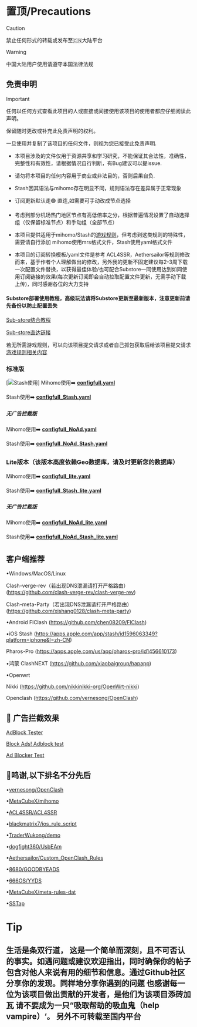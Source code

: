 # 置顶/Precautions

> [!Caution]
> 禁止任何形式的转载或发布至🇨🇳大陆平台

> [!WARNING]
> 中国大陆用户使用请遵守本国法律法规

## 免责申明

> [!IMPORTANT]
> 任何以任何方式查看此项目的人或直接或间接使用该项目的使用者都应仔细阅读此声明。
>
> 保留随时更改或补充此免责声明的权利。
>
> 一旦使用并复制了该项目的任何文件，则视为您已接受此免责声明.

- 本项目涉及的文件仅用于资源共享和学习研究，不能保证其合法性，准确性，完整性和有效性，请根据情况自行判断，有Bug建议可以提issue.

- 请勿将本项目的任何内容用于商业或非法目的，否则后果自负.

- Stash因其语法与mihomo存在明显不同，规则语法存在差异属于正常现象

- 订阅更新默认走🟢 直连,如需要可手动改成节点选择

- 考虑到部分机场热门地区节点有高低倍率之分，根据普遍情况设置了自动选择组（仅保留标准节点）和手动组（全部节点）

- 本项目提供适用于mihomo/Stash的[游戏规则](https://github.com/Lanlan13-14/Rules/tree/main/rules%2FGame)，但考虑到这类规则的特殊性，需要请自行添加
mihomo使用mrs格式文件，Stash使用yaml格式文件

- 本项目的订阅转换模板/yaml文件是参考 ACL4SSR，Aethersailor等规则修改而来，基于作者个人理解做出的修改，另外我的更新不固定建议每2-3周下载一次配置文件替换，以获得最佳体验/也可配合Substore一同使用达到如同使用订阅链接的效果(每次更新订阅即会自动拉取配置文件更新，无需手动下载上传)，同时感谢各位的大力支持

#### Substore部署使用教程，高级玩法请将Substore更新至最新版本，注意更新前请先备份以防止配置丢失
[Sub-store结合教程](https://github.com/Lanlan13-14/Rules/blob/main/Others/Substore.md)

[Sub-store直达链接](https://github.com/sub-store-org/Sub-Store)

若无所需游戏规则，可以向该项目提交请求或者自己抓包获取后给该项目提交请求
[游戏规则相关内容](https://github.com/FQrabbit/SSTap-Rule)

### 标准版

[![Stash使用](https://raw.githubusercontent.com/Lanlan13-14/Rules/refs/heads/main/icon/stash.png)]
Mihomo使用➡️
**[configfull.yaml](https://raw.githubusercontent.com/Lanlan13-14/Rules/refs/heads/main/configfull.yaml)**

Stash使用➡️
**[configfull_Stash.yaml](https://raw.githubusercontent.com/Lanlan13-14/Rules/refs/heads/main/configfull_Stash.yaml)**

##### 无广告拦截版

Mihomo使用➡️
**[configfull_NoAd.yaml](https://raw.githubusercontent.com/Lanlan13-14/Rules/refs/heads/main/configfull_NoAd.yaml)**

Stash使用➡️
**[configfull_NoAd_Stash.yaml](https://raw.githubusercontent.com/Lanlan13-14/Rules/refs/heads/main/configfull_NoAd_Stash.yaml)**

### Lite版本（该版本高度依赖Geo数据库，请及时更新您的数据库）

Mihomo使用➡️
**[configfull_lite.yaml](https://raw.githubusercontent.com/Lanlan13-14/Rules/refs/heads/main/configfull_lite.yaml)**

Stash使用➡️
**[configfull_Stash_lite.yaml](https://raw.githubusercontent.com/Lanlan13-14/Rules/refs/heads/main/configfull_Stash_lite.yaml)**

##### 无广告拦截版

Mihomo使用➡️
**[configfull_NoAd_lite.yaml](https://raw.githubusercontent.com/Lanlan13-14/Rules/refs/heads/main/configfull_NoAd_lite.yaml)**

Stash使用➡️
**[configfull_NoAd_Stash_lite.yaml](https://raw.githubusercontent.com/Lanlan13-14/Rules/refs/heads/main/configfull_NoAd_Stash_lite.yaml)**

## 客户端推荐
•Windows/MacOS/Linux

Clash-verge-rev（若出现DNS泄漏请打开严格路由）
(https://github.com/clash-verge-rev/clash-verge-rev)

Clash-meta-Party（若出现DNS泄漏请打开严格路由）
(https://github.com/xishang0128/clash-meta-party)

•Android 
FlClash
(https://github.com/chen08209/FlClash)

•iOS
Stash
(https://apps.apple.com/app/stash/id1596063349?platform=iphone&l=zh-CN)

Pharos-Pro
(https://apps.apple.com/us/app/pharos-pro/id1456610173)

•鸿蒙
ClashNEXT
(https://github.com/xiaobaigroup/hapapp)


•Openwrt

Nikki
(https://github.com/nikkinikki-org/OpenWrt-nikki)

Openclash
(https://github.com/vernesong/OpenClash)

<h2 id="c">🚫 广告拦截效果</h2>

[AdBlock Tester](https://adblock-tester.com)

[Block Ads! Adblock test](https://blockads.fivefilters.org/)

[Ad Blocker Test](https://adblock.turtlecute.org/)

## 🌟鸣谢,以下排名不分先后

•[vernesong/OpenClash](https://github.com/vernesong/OpenClash)

•[MetaCubeX/mihomo](https://github.com/MetaCubeX/mihomo)

•[ACL4SSR/ACL4SSR](https://github.com/ACL4SSR/ACL4SSR)

•[blackmatrix7/ios_rule_script](https://github.com/blackmatrix7/ios_rule_script)

•[TraderWukong/demo](https://github.com/TraderWukong/demo)

•[dogfight360/UsbEAm](https://github.com/dogfight360/UsbEAm)

•[Aethersailor/Custom_OpenClash_Rules](https://github.com/Aethersailor/Custom_OpenClash_Rules)

•[8680/GOODBYEADS](https://github.com/8680/GOODBYEADS)

•[666OS/YYDS](https://github.com/666OS/YYDS)

•[MetaCubeX/meta-rules-dat](https://github.com/MetaCubeX/meta-rules-dat)

•[SSTap](https://github.com/FQrabbit/SSTap-Rule)


# Tip
生活是条双行道，
这是一个简单而深刻，且不可否认的事实。如遇问题或建议欢迎指出，同时确保你的帖子包含对他人来说有用的细节和信息。通过Github社区分享你的发现。同样地分享你遇到的问题
也感谢每一位为该项目做出贡献的开发者，是他们为该项目添砖加瓦
请不要成为一只“吸取帮助的吸血鬼（help vampire）‘。
另外不可转载至国内平台
-------------------------------------------------

